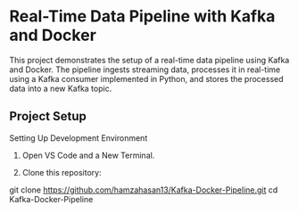 # Real-Time Data Pipeline with Kafka and Docker
This project demonstrates the setup of a real-time data pipeline using Kafka and Docker. The pipeline ingests streaming data, processes it in real-time using a Kafka consumer implemented in Python, and stores the processed data into a new Kafka topic.

## Project Setup
Setting Up Development Environment

1. Open VS Code and a New Terminal.

2. Clone this repository:

git clone https://github.com/hamzahasan13/Kafka-Docker-Pipeline.git
cd Kafka-Docker-Pipeline



